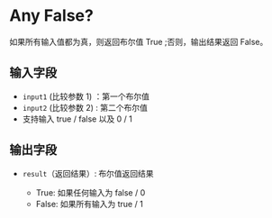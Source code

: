 # Any False?

如果所有输入值都为真，则返回布尔值 True ;否则，输出结果返回 False。

## 输入字段

- `input1` (比较参数 1) ：第一个布尔值
- `input2` (比较参数 2) : 第二个布尔值
- 支持输入 true / false 以及 0 / 1

## 输出字段

- `result`（返回结果）:<strong>  </strong>布尔值返回结果

  - True: 如果任何输入为 false / 0
  - False: 如果所有输入为 true / 1
